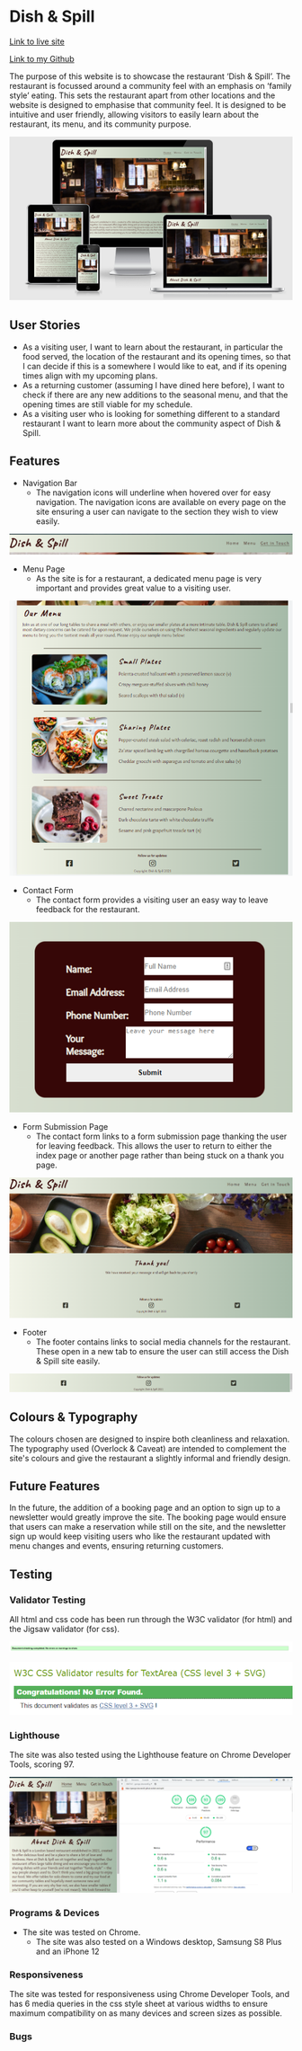 # Dish & Spill

[Link to live site](https://george-downer40.github.io/dish-and-spill/)

[Link to my Github](https://github.com/george-downer40)

The purpose of this website is to showcase the restaurant ‘Dish & Spill’. The restaurant is focussed around a community feel with an emphasis on ‘family style’ eating. This sets the restaurant apart from other locations and the website is designed to emphasise that community feel. It is designed to be intuitive and user friendly, allowing visitors to easily learn about the restaurant, its menu, and its community purpose.

![am i responsive](/docs/screenshots/am-i-responsive-image.png "responsiveness example")

## User Stories

* As a visiting user, I want to learn about the restaurant, in particular the food served, the location of the restaurant and its opening times, so that I can decide if this is a somewhere I  would like to eat, and if its opening times align with my upcoming plans.
* As a returning customer (assuming I have dined here before), I want to check if there are any new additions to the seasonal menu, and that the opening times are still viable for my schedule.
* As a visiting user who is looking for something different to a standard restaurant I want to learn more about the community aspect of Dish & Spill.

## Features

* Navigation Bar
    * The navigation icons will underline when hovered over for easy navigation. The navigation icons are available on every page on the site ensuring a user can navigate to the section they wish to view easily.

![picture of navigation bar](/docs/screenshots/nav-bar.png "navigation bar")

* Menu Page
    * As the site is for a restaurant, a dedicated menu page is very important and provides great value to a visiting user.

![picture of menu](/docs/screenshots/menu-page.png "menu page")

* Contact Form
    * The contact form provides a visiting user an easy way to leave feedback for the restaurant.

![picture of contact form](/docs/screenshots/contact-form.png "contact form")

* Form Submission Page
    * The contact form links to a form submission page thanking the user for leaving feedback. This allows the user to return to either the index page or another page rather than being stuck on a thank you page.

![picture of thank you page](/docs/screenshots/form-submission-page.png "submission page")

* Footer
    * The footer contains links to social media channels for the restaurant. These open in a new tab to ensure the user can still access the Dish & Spill site easily.

![picture of footer](/docs/screenshots/footer.png "footer")

## Colours & Typography

The colours chosen are designed to inspire both cleanliness and relaxation. The typography used (Overlock & Caveat) are intended to complement the site's colours and give the restaurant a slightly informal and friendly design.

## Future Features

In the future, the addition of a booking page and an option to sign up to a newsletter would greatly improve the site. The booking page would ensure that users can make a reservation while still on the site, and the newsletter sign up would keep visiting users who like the restaurant updated with menu changes and events, ensuring returning customers.

## Testing
### Validator Testing

All html and css code has been run through the W3C validator (for html) and the Jigsaw validator (for css).

![picture of W3C results](/docs/screenshots/w3-validator-no-errors.png "W3C results")

![picture of Jigsaw results](/docs/screenshots/jigsaw-results.png "Jigsaw results")

### Lighthouse

The site was also tested using the Lighthouse feature on Chrome Developer Tools, scoring 97.

![picture of lighthouse results](/docs/screenshots/lighthouse-score.png "lighthouse score")

### Programs & Devices

* The site was tested on Chrome.
    * The site was also tested on a Windows desktop, Samsung S8 Plus and an iPhone 12

### Responsiveness

The site was tested for responsiveness using Chrome Developer Tools, and has 6 media queries in the css style sheet at various widths to ensure maximum compatibility on as many devices and screen sizes as possible.

### Bugs







